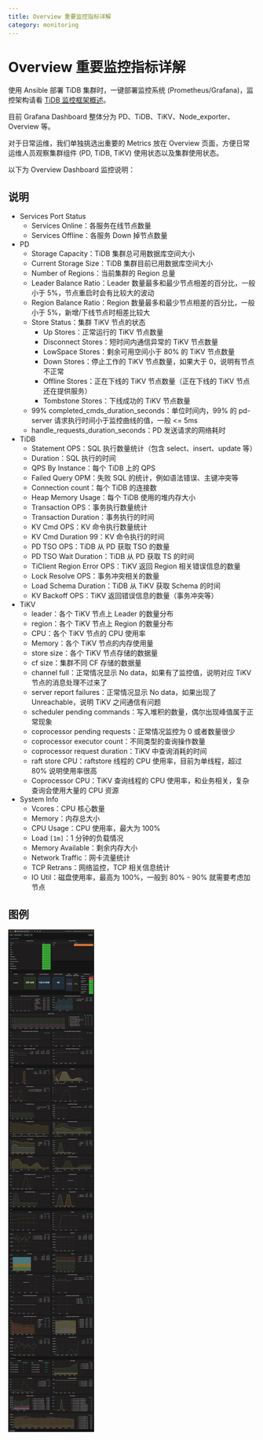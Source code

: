 ```yaml
---
title: Overview 重要监控指标详解
category: monitoring
---
```


# Overview 重要监控指标详解

使用 Ansible 部署 TiDB 集群时，一键部署监控系统 (Prometheus/Grafana)，监控架构请看 [TiDB 监控框架概述](../op-guide/monitor-overview.md)。

目前 Grafana Dashboard 整体分为 PD、TiDB、TiKV、Node\_exporter、Overview 等。

对于日常运维，我们单独挑选出重要的 Metrics 放在 Overview 页面，方便日常运维人员观察集群组件 (PD, TiDB, TiKV) 使用状态以及集群使用状态。

以下为 Overview Dashboard 监控说明：

## 说明

- Services Port Status
    - Services Online：各服务在线节点数量
    - Services Offline：各服务 Down 掉节点数量
- PD
    - Storage Capacity：TiDB 集群总可用数据库空间大小
    - Current Storage Size：TiDB 集群目前已用数据库空间大小
    - Number of Regions：当前集群的 Region 总量
    - Leader Balance Ratio：Leader 数量最多和最少节点相差的百分比，一般小于 5%，节点重启时会有比较大的波动
    - Region Balance Ratio：Region 数量最多和最少节点相差的百分比，一般小于 5%，新增/下线节点时相差比较大
    - Store Status：集群 TiKV 节点的状态
        - Up Stores：正常运行的 TiKV 节点数量
        - Disconnect Stores：短时间内通信异常的 TiKV 节点数量
        - LowSpace Stores：剩余可用空间小于 80% 的 TiKV 节点数量
        - Down Stores：停止工作的 TiKV 节点数量，如果大于 0，说明有节点不正常
        - Offline Stores：正在下线的 TiKV 节点数量（正在下线的 TiKV 节点还在提供服务）
        - Tombstone Stores：下线成功的 TiKV 节点数量
    - 99% completed\_cmds\_duration\_seconds：单位时间内，99% 的 pd-server 请求执行时间小于监控曲线的值，一般 <= 5ms
    - handle\_requests\_duration\_seconds：PD 发送请求的网络耗时
- TiDB
    - Statement OPS：SQL 执行数量统计（包含 select、insert、update 等）
    - Duration：SQL 执行的时间
    - QPS By Instance：每个 TiDB 上的 QPS
    - Failed Query OPM：失败 SQL 的统计，例如语法错误、主键冲突等
    - Connection count：每个 TiDB 的连接数
    - Heap Memory Usage：每个 TiDB 使用的堆内存大小
    - Transaction OPS：事务执行数量统计
    - Transaction Duration：事务执行的时间
    - KV Cmd OPS：KV 命令执行数量统计
    - KV Cmd Duration 99：KV 命令执行的时间
    - PD TSO OPS：TiDB 从 PD 获取 TSO 的数量
    - PD TSO Wait Duration：TiDB 从 PD 获取 TS 的时间
    - TiClient Region Error OPS：TiKV 返回 Region 相关错误信息的数量
    - Lock Resolve OPS：事务冲突相关的数量
    - Load Schema Duration：TiDB 从 TiKV 获取 Schema 的时间
    - KV Backoff OPS：TiKV 返回错误信息的数量（事务冲突等）
- TiKV
    - leader：各个 TiKV 节点上 Leader 的数量分布
    - region：各个 TiKV 节点上 Region 的数量分布
    - CPU：各个 TiKV 节点的 CPU 使用率
    - Memory：各个 TiKV 节点的内存使用量
    - store size：各个 TiKV 节点存储的数据量
    - cf size：集群不同 CF 存储的数据量
    - channel full：正常情况显示 No data，如果有了监控值，说明对应 TiKV 节点的消息处理不过来了
    - server report failures：正常情况显示 No data，如果出现了 Unreachable，说明 TiKV 之间通信有问题
    - scheduler pending commands：写入堆积的数量，偶尔出现峰值属于正常现象
    - coprocessor pending requests：正常情况监控为 0 或者数量很少
    - coprocessor executor count：不同类型的查询操作数量
    - coprocessor request duration：TiKV 中查询消耗的时间
    - raft store CPU：raftstore 线程的 CPU 使用率，目前为单线程，超过 80% 说明使用率很高
    - Coprocessor CPU：TiKV 查询线程的 CPU 使用率，和业务相关，复杂查询会使用大量的 CPU 资源
- System Info
    - Vcores：CPU 核心数量
    - Memory：内存总大小
    - CPU Usage：CPU 使用率，最大为 100%
    - Load `[1m]`：1 分钟的负载情况
    - Memory Available：剩余内存大小
    - Network Traffic：网卡流量统计
    - TCP Retrans：网络监控，TCP 相关信息统计
    - IO Util：磁盘使用率，最高为 100%，一般到 80% - 90% 就需要考虑加节点

## 图例

![overview](../media/overview.png)
